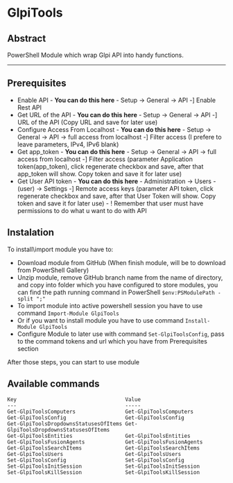 # GlpiTools

## Abstract

PowerShell Module which wrap Glpi API into handy functions.

***

## Prerequisites

 * Enable API - **You can do this here** - Setup -> General -> API -] Enable Rest API
 * Get URL of the API - **You can do this here** - Setup -> General -> API -] URL of the API (Copy URL and save for later use)
 * Configure Access From Localhost - **You can do this here** - Setup -> General -> API -> full access from localhost -] Filter access (I prefere to leave parameters, IPv4, IPv6 blank)
 * Get app_token - **You can do this here** - Setup -> General -> API -> full access from localhost -] Filter access (parameter Application token(app_token), click regenerate checkbox and save, after that app_token will show. Copy token and save it for later use)
 * Get User API token - **You can do this here** - Administration -> Users - (user) -> Settings -] Remote access keys (parameter API token, click regenerate checkbox and save, after that User Token will show. Copy token and save it for later use) - ! Remember that user must have permissions to do what u want to do with API

 ## Instalation

 To install\import module you have to:
 
 * Download module from GitHub (When finish module, will be to download from PowerShell Gallery)
 * Unzip module, remove GitHub branch name from the name of directory, and copy into folder which you have configured to store modules, you can find the path running command in PowerShell ``` $env:PSModulePath -split ";" ```
 * To import module into active powershell session you have to use command ` Import-Module GlpiTools `
 * Or if you want to install module you have to use command ` Install-Module GlpiTools `
 * Configure Module to later use with command `Set-GlpiToolsConfig`, pass to the command tokens and url which you have from Prerequisites section

 After those steps, you can start to use module

 ## Available commands

 ```
 Key                                   Value
 ---                                   -----
 Get-GlpiToolsComputers                Get-GlpiToolsComputers
 Get-GlpiToolsConfig                   Get-GlpiToolsConfig
 Get-GlpiToolsDropdownsStatusesOfItems Get-GlpiToolsDropdownsStatusesOfItems
 Get-GlpiToolsEntities                 Get-GlpiToolsEntities
 Get-GlpiToolsFusionAgents             Get-GlpiToolsFusionAgents
 Get-GlpiToolsSearchItems              Get-GlpiToolsSearchItems
 Get-GlpiToolsUsers                    Get-GlpiToolsUsers
 Set-GlpiToolsConfig                   Set-GlpiToolsConfig
 Set-GlpiToolsInitSession              Set-GlpiToolsInitSession
 Set-GlpiToolsKillSession              Set-GlpiToolsKillSession
 ```